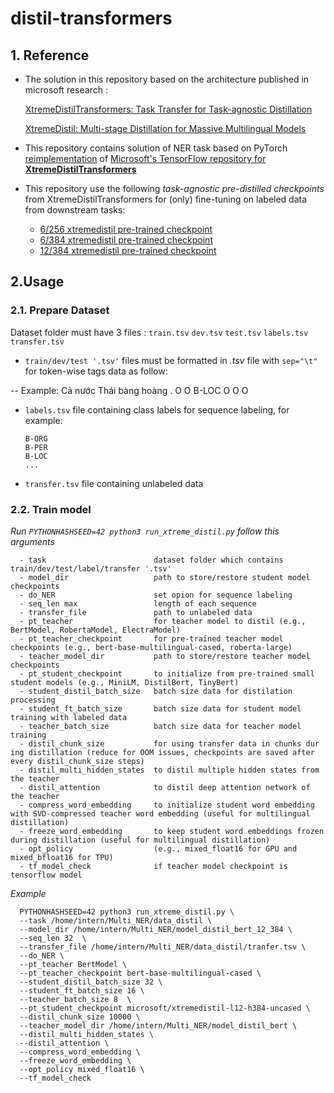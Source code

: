 # distil-transformers

## **1. Reference**
* The solution in thís repository based on the architecture published in microsoft research : 

  [XtremeDistilTransformers: Task Transfer for Task-agnostic Distillation](https://arxiv.org/pdf/2106.04563.pdf)
  
  [XtremeDistil: Multi-stage Distillation for Massive Multilingual Models](https://arxiv.org/pdf/2004.05686.pdf)

* This repository contains solution of NER task based on PyTorch [reimplementation](https://github.com/huggingface/transformers) of 
[Microsoft's TensorFlow repository for **XtremeDistilTransformers**](https://github.com/microsoft/xtreme-distil-transformers)

* This repository use the following *task-agnostic pre-distilled checkpoints* from XtremeDistilTransformers for (only) fine-tuning on labeled data from downstream tasks:
  -  [6/256 xtremedistil pre-trained checkpoint](https://huggingface.co/microsoft/xtremedistil-l6-h256-uncased)
  -  [6/384 xtremedistil pre-trained checkpoint](https://huggingface.co/microsoft/xtremedistil-l6-h384-uncased)
  -  [12/384 xtremedistil pre-trained checkpoint](https://huggingface.co/microsoft/xtremedistil-l12-h384-uncased)
   
## **2.Usage**
### **2.1. Prepare Dataset**
Dataset folder must have 3 files : ```train.tsv``` ```dev.tsv``` ```test.tsv``` ```labels.tsv``` ```transfer.tsv``` 

* ```train/dev/test '.tsv'``` files must be formatted in *.tsv* file with ```sep="\t"``` for token-wise tags data as follow:

-- Example: Cả nước Thái bàng hoàng . <tab> O O B-LOC O O O
* ```labels.tsv``` file containing class labels for sequence labeling, for example:
  ```
  B-ORG
  B-PER
  B-LOC
  ...
  ```
* ```transfer.tsv``` file containing unlabeled data


### **2.2. Train model**
  *Run ```PYTHONHASHSEED=42 python3 run_xtreme_distil.py``` follow this arguments*
```
  - task                        dataset folder which contains train/dev/test/label/transfer '.tsv'
  - model_dỉr                   path to store/restore student model checkpoints
  - do_NER                      set opion for sequence labeling
  - seq_len max                 length of each sequence
  - transfer_file               path to unlabeled data
  - pt_teacher                  for teacher model to distil (e.g., BertModel, RobertaModel, ElectraModel)
  - pt_teacher_checkpoint       for pre-trained teacher model checkpoints (e.g., bert-base-multilingual-cased, roberta-large)
  - teacher_model_dir           path to store/restore teacher model checkpoints
  - pt_student_checkpoint       to initialize from pre-trained small student models (e.g., MiniLM, DistilBert, TinyBert)
  - student_distil_batch_size   batch size data for distilation processing
  - student_ft_batch_size       batch size data for student model training with labeled data
  - teacher_batch_size          batch size data for teacher model training 
  - distil_chunk_size           for using transfer data in chunks dur ing distillation (reduce for OOM issues, checkpoints are saved after every distil_chunk_size steps)
  - distil_multi_hidden_states  to distil multiple hidden states from the teacher
  - distil_attention            to distil deep attention network of the teacher
  - compress_word_embedding     to initialize student word embedding with SVD-compressed teacher word embedding (useful for multilingual distillation)
  - freeze_word_embedding       to keep student word embeddings frozen during distillation (useful for multilingual distillation)
  - opt_policy                  (e.g., mixed_float16 for GPU and mixed_bfloat16 for TPU)
  - tf_model_check              if teacher model checkpoint is tensorflow model
```
  *Example*
```
  PYTHONHASHSEED=42 python3 run_xtreme_distil.py \
  --task /home/intern/Multi_NER/data_distil \
  --model_dir /home/intern/Multi_NER/model_distil_bert_12_384 \
  --seq_len 32  \
  --transfer_file /home/intern/Multi_NER/data_distil/tranfer.tsv \
  --do_NER \
  --pt_teacher BertModel \
  --pt_teacher_checkpoint bert-base-multilingual-cased \
  --student_distil_batch_size 32 \
  --student_ft_batch_size 16 \
  --teacher_batch_size 8  \
  --pt_student_checkpoint microsoft/xtremedistil-l12-h384-uncased \
  --distil_chunk_size 10000 \
  --teacher_model_dir /home/intern/Multi_NER/model_distil_bert \
  --distil_multi_hidden_states \
  --distil_attention \
  --compress_word_embedding \
  --freeze_word_embedding \
  --opt_policy mixed_float16 \
  --tf_model_check

``` 


